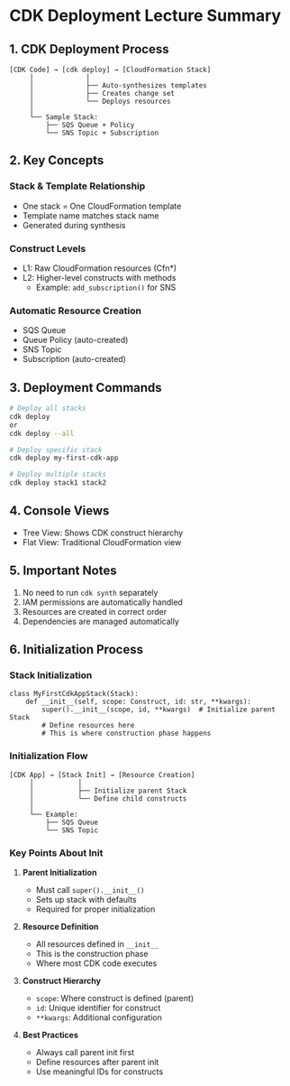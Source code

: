 # CDK Deployment Lecture Summary

## 1. CDK Deployment Process
```ascii
[CDK Code] → [cdk deploy] → [CloudFormation Stack]
     │             │
     │             ├── Auto-synthesizes templates
     │             ├── Creates change set
     │             └── Deploys resources
     │
     └── Sample Stack:
         ├── SQS Queue + Policy
         └── SNS Topic + Subscription
```

## 2. Key Concepts

### Stack & Template Relationship
- One stack = One CloudFormation template
- Template name matches stack name
- Generated during synthesis

### Construct Levels
- L1: Raw CloudFormation resources (Cfn*)
- L2: Higher-level constructs with methods
  - Example: `add_subscription()` for SNS

### Automatic Resource Creation
- SQS Queue
- Queue Policy (auto-created)
- SNS Topic
- Subscription (auto-created)

## 3. Deployment Commands
```bash
# Deploy all stacks
cdk deploy
or
cdk deploy --all

# Deploy specific stack
cdk deploy my-first-cdk-app

# Deploy multiple stacks
cdk deploy stack1 stack2
```

## 4. Console Views
- Tree View: Shows CDK construct hierarchy
- Flat View: Traditional CloudFormation view

## 5. Important Notes
1. No need to run `cdk synth` separately
2. IAM permissions are automatically handled
3. Resources are created in correct order
4. Dependencies are managed automatically 

## 6. Initialization Process

### Stack Initialization
```ascii
class MyFirstCdkAppStack(Stack):
    def __init__(self, scope: Construct, id: str, **kwargs):
        super().__init__(scope, id, **kwargs)  # Initialize parent Stack
        # Define resources here
        # This is where construction phase happens
```

### Initialization Flow
```ascii
[CDK App] → [Stack Init] → [Resource Creation]
     │           │
     │           ├── Initialize parent Stack
     │           └── Define child constructs
     │
     └── Example:
         ├── SQS Queue
         └── SNS Topic
```

### Key Points About Init
1. **Parent Initialization**
   - Must call `super().__init__()`
   - Sets up stack with defaults
   - Required for proper initialization

2. **Resource Definition**
   - All resources defined in `__init__`
   - This is the construction phase
   - Where most CDK code executes

3. **Construct Hierarchy**
   - `scope`: Where construct is defined (parent)
   - `id`: Unique identifier for construct
   - `**kwargs`: Additional configuration

4. **Best Practices**
   - Always call parent init first
   - Define resources after parent init
   - Use meaningful IDs for constructs 

